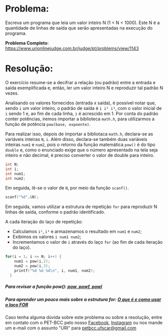 # Problema:
Escreva um programa que leia um valor inteiro N (1 < N < 1000). Este N é a quantidade de linhas de saída que serão apresentadas na execução do programa.


**Problema Completo**: https://www.urionlinejudge.com.br/judge/pt/problems/view/1143


# Resolução:
O exercício resume-se a decifrar a relação (ou padrão) entre a entrada e saída exemplificada e, então, ler um valor inteiro N e reproduzir tal padrão N vezes.

Analisando os valores fornecidos (entrada x saída), é possível notar que, sendo `i` um valor inteiro, o padrão de saída é `i i² i³`, com o valor inicial de `i` sendo 1 e, ao fim de cada linha, `i` é acrescido em 1.
Por conta do padrão conter potências, iremos importar a biblioteca `math.h`, para utilizarmos a função de potência `pow(base, expoente)`.


Para realizar isso, depois de importar a bibliotaca `math.h`, declara-se as variáveis inteiras `N`, `i`. Além disso, declara-se também duas variáveis inteiras `num1` e `num2`, pois o retorno da função matemática `pow()` é do tipo `double` e, como o enunciado exige que o número apresentado na tela seja inteiro e não decimal, é preciso converter o valor de double para inteiro. 

```c
int N;
int i;
int num1;
int num2;
```
Em seguida, lê-se o valor de `N`, por meio da função `scanf()`.

```c
scanf("%d",&N);
```

Em seguida, vamos utilizar a estrutura de repetição `for` para reproduzir N linhas de saída, conforme o padrão identificado. 

A cada iteração do laço de repetição:
- Calculamos `i²`, `i³` e armazenamos o resultado em `num1` e `num2`;
- Exibimos os valores `i num1 num2`;
- Incrementamos o valor de `i` através do laço `for` (ao fim de cada iteração do laço).

```c
for(i = 1; i <= N; i++)	{
    num1 = pow(i,2);
    num2 = pow(i,3); 
    printf("%d %d %d\n", i, num1, num2);
  }
```

##### Para revisar a função pow(): [pow, powf, powl](https://docs.microsoft.com/pt-br/cpp/c-runtime-library/reference/pow-powf-powl?view=vs-2019)
##### Para aprender um pouco mais sobre a estrutura for: [O que é e como usar o laço FOR](https://www.cprogressivo.net/2013/02/O-que-e-para-que-serve-e-como-usar-o-laco-FOR-em-C.html)  

Caso tenha alguma dúvida sobre este problema ou sobre a resolução, entre em contato com o PET-BCC pelo nosso [Facebook](https://www.facebook.com/petbcc/), [Instagram](https://www.instagram.com/petbcc.ufscar/) ou nos mande um e-mail com o assunto "URI" para  petbcc.ufscar@gmail.com
